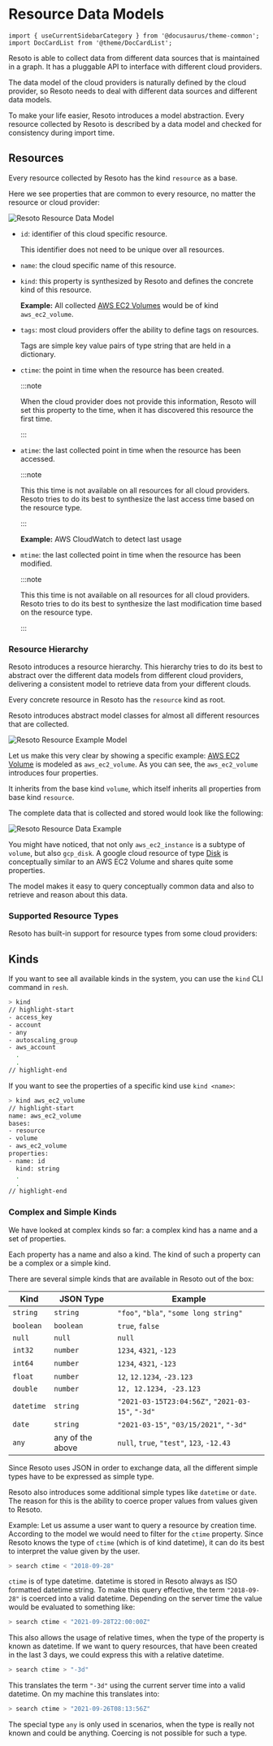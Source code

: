 # Resource Data Models

```mdx-code-block
import { useCurrentSidebarCategory } from '@docusaurus/theme-common';
import DocCardList from '@theme/DocCardList';
```

Resoto is able to collect data from different data sources that is maintained in a graph. It has a pluggable API to interface with different cloud providers.

The data model of the cloud providers is naturally defined by the cloud provider, so Resoto needs to deal with different data sources and different data models.

To make your life easier, Resoto introduces a model abstraction. Every resource collected by Resoto is described by a data model and checked for consistency during import time.

## Resources

Every resource collected by Resoto has the kind `resource` as a base.

Here we see properties that are common to every resource, no matter the resource or cloud provider:

![Resoto Resource Data Model](./img/resource.svg)

- `id`: identifier of this cloud specific resource.

  This identifier does not need to be unique over all resources.

- `name`: the cloud specific name of this resource.
- `kind`: this property is synthesized by Resoto and defines the concrete kind of this resource.

  **Example:** All collected [AWS EC2 Volumes](https://docs.aws.amazon.com/AWSCloudFormation/latest/UserGuide/aws-properties-ec2-ebs-volume.html) would be of kind `aws_ec2_volume`.

- `tags`: most cloud providers offer the ability to define tags on resources.

  Tags are simple key value pairs of type string that are held in a dictionary.

- `ctime`: the point in time when the resource has been created.

  :::note

  When the cloud provider does not provide this information, Resoto will set this property to the time, when it has discovered this resource the first time.

  :::

- `atime`: the last collected point in time when the resource has been accessed.

  :::note

  This this time is not available on all resources for all cloud providers. Resoto tries to do its best to synthesize the last access time based on the resource type.

  :::

  **Example:** AWS CloudWatch to detect last usage

- `mtime`: the last collected point in time when the resource has been modified.

  :::note

  This this time is not available on all resources for all cloud providers. Resoto tries to do its best to synthesize the last modification time based on the resource type.

  :::

### Resource Hierarchy

Resoto introduces a resource hierarchy. This hierarchy tries to do its best to abstract over the different data models from different cloud providers, delivering a consistent model to retrieve data from your different clouds.

Every concrete resource in Resoto has the `resource` kind as root.

Resoto introduces abstract model classes for almost all different resources that are collected.

![Resoto Resource Example Model](./img/resource_example.svg)

Let us make this very clear by showing a specific example: [AWS EC2 Volume](https://docs.aws.amazon.com/AWSCloudFormation/latest/UserGuide/aws-properties-ec2-ebs-volume.html) is modeled as `aws_ec2_volume`. As you can see, the `aws_ec2_volume` introduces four properties.

It inherits from the base kind `volume`, which itself inherits all properties from base kind `resource`.

The complete data that is collected and stored would look like the following:

![Resoto Resource Data Example](./img/ec2_volume_example.svg)

You might have noticed, that not only `aws_ec2_instance` is a subtype of `volume`, but also `gcp_disk`. A google cloud resource of type [Disk](https://cloud.google.com/compute/docs/reference/rest/v1/disks) is conceptually similar to an AWS EC2 Volume and shares quite some properties.

The model makes it easy to query conceptually common data and also to retrieve and reason about this data.

### Supported Resource Types

Resoto has built-in support for resource types from some cloud providers:

<DocCardList items={useCurrentSidebarCategory().items}/>

## Kinds

If you want to see all available kinds in the system, you can use the `kind` CLI command in `resh`.

```bash
> kind
// highlight-start
- access_key
- account
- any
- autoscaling_group
- aws_account
  .
  .
// highlight-end
```

If you want to see the properties of a specific kind use `kind <name>`:

```bash
> kind aws_ec2_volume
// highlight-start
name: aws_ec2_volume
bases:
- resource
- volume
- aws_ec2_volume
properties:
- name: id
  kind: string
  .
  .
// highlight-end
```

### Complex and Simple Kinds

We have looked at complex kinds so far: a complex kind has a name and a set of properties.

Each property has a name and also a kind. The kind of such a property can be a complex or a simple kind.

There are several simple kinds that are available in Resoto out of the box:

| Kind       | JSON Type        | Example                                           |
| ---------- | ---------------- | ------------------------------------------------- |
| `string`   | `string`         | `"foo"`, `"bla"`, `"some long string"`            |
| `boolean`  | `boolean`        | `true`, `false`                                   |
| `null`     | `null`           | `null`                                            |
| `int32`    | `number`         | `1234`, `4321`, `-123`                            |
| `int64`    | `number`         | `1234`, `4321`, `-123`                            |
| `float`    | `number`         | `12`, `12.1234`, `-23.123`                        |
| `double`   | `number`         | `12, 12.1234, -23.123`                            |
| `datetime` | `string`         | `"2021-03-15T23:04:56Z"`, `"2021-03-15"`, `"-3d"` |
| `date`     | `string`         | `"2021-03-15"`, `"03/15/2021"`, `"-3d"`           |
| `any`      | any of the above | `null`, `true`, `"test"`, `123`, `-12.43`         |

Since Resoto uses JSON in order to exchange data, all the different simple types have to be expressed as simple type.

Resoto also introduces some additional simple types like `datetime` or `date`. The reason for this is the ability to coerce proper values from values given to Resoto.

Example: Let us assume a user want to query a resource by creation time. According to the model we would need to filter for the `ctime` property. Since Resoto knows the type of `ctime` (which is of kind datetime), it can do its best to interpret the value given by the user.

```bash
> search ctime < "2018-09-28"
```

`ctime` is of type datetime. datetime is stored in Resoto always as ISO formatted datetime string. To make this query effective, the term `"2018-09-28"` is coerced into a valid datetime. Depending on the server time the value would be evaluated to something like:

```bash
> search ctime < "2021-09-28T22:00:00Z"
```

This also allows the usage of relative times, when the type of the property is known as datetime. If we want to query resources, that have been created in the last 3 days, we could express this with a relative datetime.

```bash
> search ctime > "-3d"
```

This translates the term `"-3d"` using the current server time into a valid datetime. On my machine this translates into:

```bash
> search ctime > "2021-09-26T08:13:56Z"
```

The special type `any` is only used in scenarios, when the type is really not known and could be anything. Coercing is not possible for such a type.
